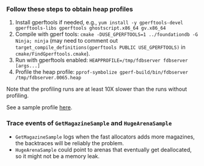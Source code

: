 ### Follow these steps to obtain heap profiles

1. Install gperftools if needed, e.g., `yum install -y gperftools-devel gperftools-libs gperftools ghostscript.x86_64 gv.x86_64`
2. Compile with gperf tools: `cmake -DUSE_GPERFTOOLS=1 ../foundationdb -G Ninja; ninja` (may need to comment out `target_compile_definitions(gperftools PUBLIC USE_GPERFTOOLS)` in `cmake/FindGperftools.cmake`).
3. Run with gperftools enabled: `HEAPPROFILE=/tmp/fdbserver fdbserver [args...]`
4. Profile the heap profile: `pprof-symbolize gperf-build/bin/fdbserver /tmp/fdbserver.0065.heap`

Note that the profiling runs are at least 10X slower than the runs without profiling.

See a sample profile [here](https://github.com/apple/foundationdb/issues/2218).

### Trace events of `GetMagazineSample` and `HugeArenaSample`

* `GetMagazineSample` logs when the fast allocators adds more magazines, the backtraces will be reliably the problem.
* `HugeArenaSample` could point to arenas that eventually get deallocated, so it might not be a memory leak.
